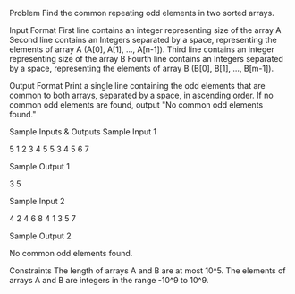 Problem
Find the common repeating odd elements in two sorted arrays.

Input Format
First line contains an integer representing size of the array A
Second line contains an Integers separated by a space, representing the elements of array A (A[0], A[1], ..., A[n-1]).
Third line contains an integer representing size of the array B
Fourth line contains an Integers separated by a space, representing the elements of array B (B[0], B[1], ..., B[m-1]).

Output Format
Print a single line containing the odd elements that are common to both arrays, separated by a space, in ascending order.
If no common odd elements are found, output "No common odd elements found."

Sample Inputs & Outputs
Sample Input 1

5
1 2 3 4 5
5
3 4 5 6 7

Sample Output 1

3 5

Sample Input 2

4
2 4 6 8
4
1 3 5 7

Sample Output 2

No common odd elements found.

Constraints
The length of arrays A and B are at most 10^5.
The elements of arrays A and B are integers in the range -10^9 to 10^9.
